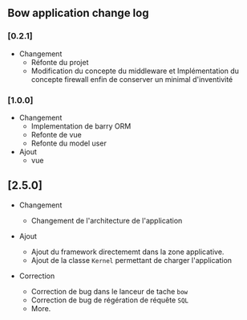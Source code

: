 ## Bow application change log

### [0.2.1]

- Changement
	- Réfonte du projet
	- Modification du concepte du middleware et Implémentation du concepte firewall
	enfin de conserver un minimal d'inventivité
	
### [1.0.0]
- Changement
    - Implementation de barry ORM
    - Refonte de vue
    - Refonte du model user
- Ajout
	- vue

## [2.5.0]
- Changement
	- Changement de l'architecture de l'application

- Ajout
	- Ajout du framework directememt dans la zone applicative.
	- Ajout de la classe `Kernel` permettant de charger l'application

- Correction
	- Correction de bug dans le lanceur de tache `bow`
	- Correction de bug de régération de réquête `SQL`
	- More.